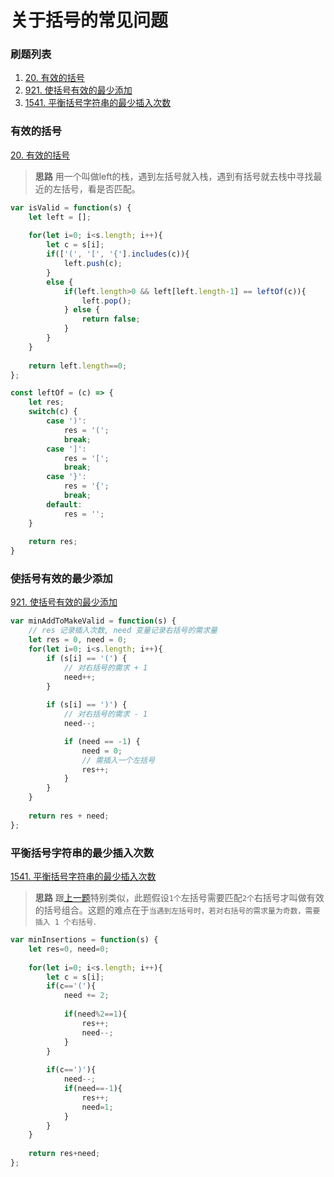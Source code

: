 # 关于括号的常见问题

### 刷题列表
1. [20. 有效的括号](#有效的括号)
1. [921. 使括号有效的最少添加](#使括号有效的最少添加)
1. [1541. 平衡括号字符串的最少插入次数](#平衡括号字符串的最少插入次数)

### 有效的括号
[20. 有效的括号](https://leetcode.com/problems/valid-parentheses/)

> **思路** 用一个叫做left的栈，遇到左括号就入栈，遇到有括号就去栈中寻找最近的左括号，看是否匹配。

```js
var isValid = function(s) {
    let left = [];
    
    for(let i=0; i<s.length; i++){
        let c = s[i];
        if(['(', '[', '{'].includes(c)){
            left.push(c);
        }
        else {
            if(left.length>0 && left[left.length-1] == leftOf(c)){
                left.pop();
            } else {
                return false;
            }
        }
    }
    
    return left.length==0;
};

const leftOf = (c) => {
    let res;
    switch(c) {
        case ')':
            res = '(';
            break;
        case ']':
            res = '[';
            break;
        case '}':
            res = '{';
            break;
        default:
            res = '';
    }
    
    return res;
}
```
### 使括号有效的最少添加
[921. 使括号有效的最少添加](https://leetcode.com/problems/minimum-add-to-make-parentheses-valid/)

```js
var minAddToMakeValid = function(s) {
    // res 记录插入次数, need 变量记录右括号的需求量
    let res = 0, need = 0;
    for(let i=0; i<s.length; i++){
        if (s[i] == '(') {
            // 对右括号的需求 + 1
            need++;
        }
        
        if (s[i] == ')') {
            // 对右括号的需求 - 1
            need--;

            if (need == -1) {
                need = 0;
                // 需插入一个左括号
                res++;
            }
        }
    }
    
    return res + need;
};
```
### 平衡括号字符串的最少插入次数
[1541. 平衡括号字符串的最少插入次数](https://leetcode.com/problems/minimum-insertions-to-balance-a-parentheses-string/)

> **思路** 跟[上一题](#使括号有效的最少添加)特别类似，此题假设`1个`左括号需要匹配`2个`右括号才叫做有效的括号组合。这题的难点在于`当遇到左括号时，若对右括号的需求量为奇数，需要插入 1 个右括号`.

```js
var minInsertions = function(s) {
    let res=0, need=0;
    
    for(let i=0; i<s.length; i++){
        let c = s[i];
        if(c=='('){
            need += 2;
            
            if(need%2==1){
                res++;
                need--;
            }
        }
        
        if(c==')'){
            need--;
            if(need==-1){
                res++;
                need=1;
            }
        }
    }
    
    return res+need;
};
```